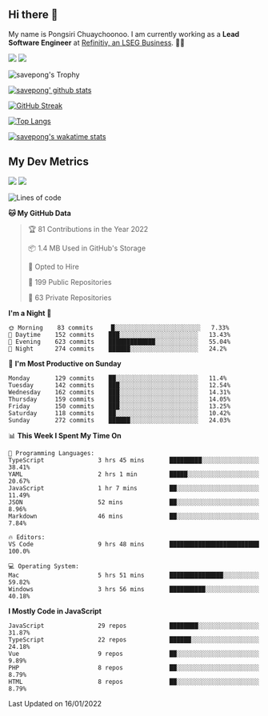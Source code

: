 ## Hi there 👋

My name is Pongsiri Chuaychoonoo. I am currently working as a **Lead Software Engineer** at [Refinitiv, an LSEG Business](https://www.refinitiv.com). 👨‍💻

[<img src="https://img.shields.io/badge/savepong.com-%230077B5.svg?&style=for-the-badge&color=81e6d9" />](https://savepong.com)
[<img src="https://img.shields.io/badge/linkedin-%230077B5.svg?&style=for-the-badge&logo=linkedin&logoColor=white" />](https://www.linkedin.com/in/savepong)

![savepong's Trophy](https://github-profile-trophy.vercel.app/?username=savepong&theme=flat&rank=SECRET,SSS,SS,S,AAA,AA,A&margin-w=15&no-bg=true&no-frame=true)

[![savepong' github stats](https://github-readme-stats.vercel.app/api?username=savepong&show_icons=true&count_private=true&theme=gotham&hide_border=true&bg_color=00000000&text_color=768390FF)](https://savepong.com/posts/stats)

[![GitHub Streak](https://github-readme-streak-stats.herokuapp.com?user=savepong&theme=gotham&hide_border=true&background=00000000&dates=768390FF)](https://savepong.com/posts/stats)

[![Top Langs](https://github-readme-stats.vercel.app/api/top-langs/?username=savepong&layout=compact&langs_count=10&theme=gotham&hide_border=true&bg_color=00000000&text_color=768390FF)](https://savepong.com/posts/stats)

[![savepong's wakatime stats](https://github-readme-stats.vercel.app/api/wakatime?username=@savepong&layout=default&theme=gotham&hide_border=true&bg_color=00000000&text_color=768390FF)](https://savepong.com/posts/stats)

## My Dev Metrics

[![](https://komarev.com/ghpvc/?username=savepong&color=blue&label=Profile%20Views)](https://github.com/savepong)
[![](https://img.shields.io/github/followers/savepong?label=GitHub%20Followers)](https://github.com/savepong)

<!--START_SECTION:waka-->
![Lines of code](https://img.shields.io/badge/From%20Hello%20World%20I%27ve%20Written-4%20Million%20lines%20of%20code-blue)

**🐱 My GitHub Data** 

> 🏆 81 Contributions in the Year 2022
 > 
> 📦 1.4 MB Used in GitHub's Storage 
 > 
> 💼 Opted to Hire
 > 
> 📜 199 Public Repositories 
 > 
> 🔑 63 Private Repositories  
 > 
**I'm a Night 🦉** 

```text
🌞 Morning    83 commits     █░░░░░░░░░░░░░░░░░░░░░░░░   7.33% 
🌆 Daytime    152 commits    ███░░░░░░░░░░░░░░░░░░░░░░   13.43% 
🌃 Evening    623 commits    █████████████░░░░░░░░░░░░   55.04% 
🌙 Night      274 commits    ██████░░░░░░░░░░░░░░░░░░░   24.2%

```
📅 **I'm Most Productive on Sunday** 

```text
Monday       129 commits    ██░░░░░░░░░░░░░░░░░░░░░░░   11.4% 
Tuesday      142 commits    ███░░░░░░░░░░░░░░░░░░░░░░   12.54% 
Wednesday    162 commits    ███░░░░░░░░░░░░░░░░░░░░░░   14.31% 
Thursday     159 commits    ███░░░░░░░░░░░░░░░░░░░░░░   14.05% 
Friday       150 commits    ███░░░░░░░░░░░░░░░░░░░░░░   13.25% 
Saturday     118 commits    ██░░░░░░░░░░░░░░░░░░░░░░░   10.42% 
Sunday       272 commits    ██████░░░░░░░░░░░░░░░░░░░   24.03%

```


📊 **This Week I Spent My Time On** 

```text
💬 Programming Languages: 
TypeScript               3 hrs 45 mins       █████████░░░░░░░░░░░░░░░░   38.41% 
YAML                     2 hrs 1 min         █████░░░░░░░░░░░░░░░░░░░░   20.67% 
JavaScript               1 hr 7 mins         ██░░░░░░░░░░░░░░░░░░░░░░░   11.49% 
JSON                     52 mins             ██░░░░░░░░░░░░░░░░░░░░░░░   8.96% 
Markdown                 46 mins             ██░░░░░░░░░░░░░░░░░░░░░░░   7.84%

🔥 Editors: 
VS Code                  9 hrs 48 mins       █████████████████████████   100.0%

💻 Operating System: 
Mac                      5 hrs 51 mins       ███████████████░░░░░░░░░░   59.82% 
Windows                  3 hrs 56 mins       ██████████░░░░░░░░░░░░░░░   40.18%

```

**I Mostly Code in JavaScript** 

```text
JavaScript               29 repos            ████████░░░░░░░░░░░░░░░░░   31.87% 
TypeScript               22 repos            ██████░░░░░░░░░░░░░░░░░░░   24.18% 
Vue                      9 repos             ██░░░░░░░░░░░░░░░░░░░░░░░   9.89% 
PHP                      8 repos             ██░░░░░░░░░░░░░░░░░░░░░░░   8.79% 
HTML                     8 repos             ██░░░░░░░░░░░░░░░░░░░░░░░   8.79%

```



 Last Updated on 16/01/2022
<!--END_SECTION:waka-->

<!--
**savepong/savepong** is a ✨ _special_ ✨ repository because its `README.md` (this file) appears on your GitHub profile.

Here are some ideas to get you started:

- 🔭 I’m currently working on WebComponents and TypeScript.
- 🌱 I’m currently learning ...
- 👯 I’m looking to collaborate on ...
- 🤔 I’m looking for help with ...
- 💬 Ask me about ...
- 📫 How to reach me: ...
- 😄 Pronouns: ...
- ⚡ Fun fact: ...
-->
